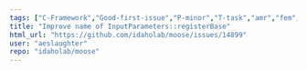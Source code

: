 ```yaml
---
tags: ["C-Framework","Good-first-issue","P-minor","T-task","amr","fem","finite-elements","multiphysics","object-oriented","parallel","simulation"]
title: "Improve name of InputParameters::registerBase"
html_url: "https://github.com/idaholab/moose/issues/14899"
user: "aeslaughter"
repo: "idaholab/moose"
---
```


